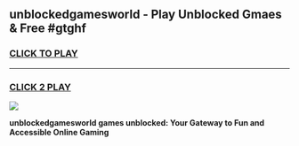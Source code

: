 
## unblockedgamesworld - Play Unblocked Gmaes & Free #gtghf
<h3>
<a href="https://news.freeplayer.one?title=unblockedgamesworld&ref=03M">CLICK TO PLAY</a></h3>
<hr>

<h3>
<a href="https://news.freeplayer.one?title=unblockedgamesworld&ref=03M">CLICK 2 PLAY</a>
  
</h3>

<a href="https://news.freeplayer.one?title=unblockedgamesworld&ref=03M"><img src="https://clearcache.store/games.png"></a>


**unblockedgamesworld games unblocked: Your Gateway to Fun and Accessible Online Gaming**
